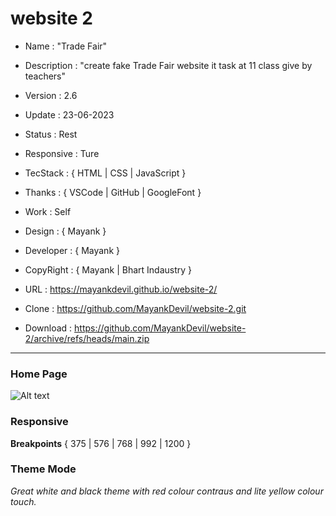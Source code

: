# website 2

- Name : "Trade Fair"

- Description : "create fake Trade Fair website it task at 11 class give by teachers"

- Version : 2.6

- Update : 23-06-2023

- Status : Rest

- Responsive : Ture

- TecStack : { HTML | CSS | JavaScript }

- Thanks : { VSCode | GitHub | GoogleFont }

- Work : Self

- Design : { Mayank }

- Developer : { Mayank }

- CopyRight : { Mayank | Bhart Indaustry }

- URL : https://mayankdevil.github.io/website-2/

- Clone : https://github.com/MayankDevil/website-2.git

- Download : https://github.com/MayankDevil/website-2/archive/refs/heads/main.zip

---

### Home Page

![Alt text](./data/TradeFair.png.png "HomePage")

### Responsive

**Breakpoints** { 375 | 576 | 768 | 992 | 1200 }

### Theme Mode

_Great white and black theme with red colour contraus and lite yellow colour touch._


